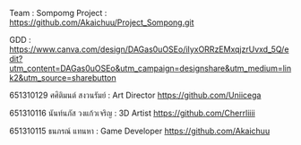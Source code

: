 Team : Sompomg Project : https://github.com/Akaichuu/Project_Sompong.git

GDD : https://www.canva.com/design/DAGas0uOSEo/iIyxORRzEMxqjzrUvxd_5Q/edit?utm_content=DAGas0uOSEo&utm_campaign=designshare&utm_medium=link2&utm_source=sharebutton

651310129 ศศิติมนต์ สงวนรัมย์ : Art Director https://github.com/Uniicega 

651310116 นันท์นภัส วงแก้วเจริญ : 3D Artist https://github.com/Cherrliiii 

651310115 ธนภรณ์ แทนหา : Game Developer https://github.com/Akaichuu 
